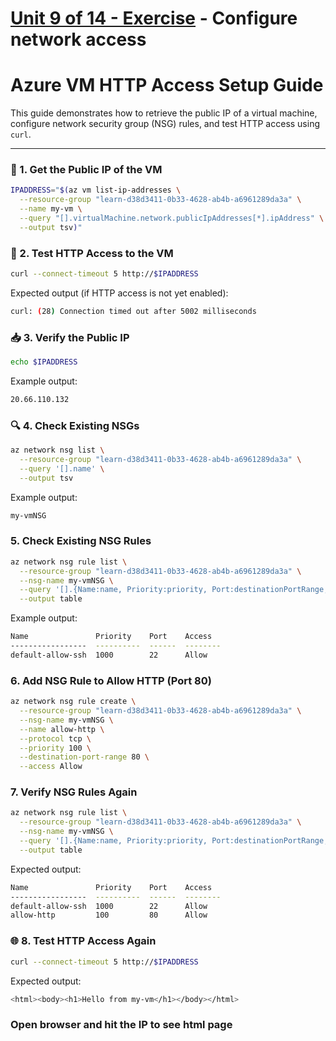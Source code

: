 # [Unit 9 of 14 - Exercise](https://learn.microsoft.com/en-us/training/modules/describe-azure-compute-networking-services/9-exercise-configure-network-access) - Configure network access

# Azure VM HTTP Access Setup Guide

This guide demonstrates how to retrieve the public IP of a virtual machine, configure network security group (NSG) rules, and test HTTP access using `curl`.

---

### 📌 1. Get the Public IP of the VM

```bash
IPADDRESS="$(az vm list-ip-addresses \
  --resource-group "learn-d38d3411-0b33-4628-ab4b-a6961289da3a" \
  --name my-vm \
  --query "[].virtualMachine.network.publicIpAddresses[*].ipAddress" \
  --output tsv)"

```

### 🧪 2. Test HTTP Access to the VM

```bash
curl --connect-timeout 5 http://$IPADDRESS
```

Expected output (if HTTP access is not yet enabled):

```bash
curl: (28) Connection timed out after 5002 milliseconds

```

### 📥 3. Verify the Public IP

```bash
echo $IPADDRESS
```

Example output:

```bash
20.66.110.132
```

### 🔍 4. Check Existing NSGs

```bash
az network nsg list \
  --resource-group "learn-d38d3411-0b33-4628-ab4b-a6961289da3a" \
  --query '[].name' \
  --output tsv

```

Example output:

```bash
my-vmNSG

```

### 5. Check Existing NSG Rules

```bash
az network nsg rule list \
  --resource-group "learn-d38d3411-0b33-4628-ab4b-a6961289da3a" \
  --nsg-name my-vmNSG \
  --query '[].{Name:name, Priority:priority, Port:destinationPortRange, Access:access}' \
  --output table

```

Example output:

```bash
Name               Priority    Port    Access
-----------------  ----------  ------  --------
default-allow-ssh  1000        22      Allow

```

### 6. Add NSG Rule to Allow HTTP (Port 80)

```bash
az network nsg rule create \
  --resource-group "learn-d38d3411-0b33-4628-ab4b-a6961289da3a" \
  --nsg-name my-vmNSG \
  --name allow-http \
  --protocol tcp \
  --priority 100 \
  --destination-port-range 80 \
  --access Allow
```

### 7. Verify NSG Rules Again

```bash
az network nsg rule list \
  --resource-group "learn-d38d3411-0b33-4628-ab4b-a6961289da3a" \
  --nsg-name my-vmNSG \
  --query '[].{Name:name, Priority:priority, Port:destinationPortRange, Access:access}' \
  --output table

```

Expected output:

```bash
Name               Priority    Port    Access
-----------------  ----------  ------  --------
default-allow-ssh  1000        22      Allow
allow-http         100         80      Allow
```

### 🌐 8. Test HTTP Access Again

```bash
curl --connect-timeout 5 http://$IPADDRESS
```

Expected output:

```bash
<html><body><h1>Hello from my-vm</h1></body></html>
```

### Open browser and hit the IP to see html page
